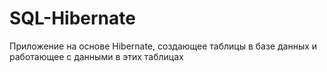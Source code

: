 # SQL-Hibernate
Приложение на основе Hibernate, создающее таблицы в базе данных и работающее с данными в этих таблицах
